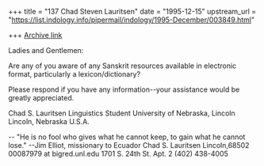 +++
title = "137 Chad Steven Lauritsen"
date = "1995-12-15"
upstream_url = "https://list.indology.info/pipermail/indology/1995-December/003849.html"

+++
[Archive link](https://list.indology.info/pipermail/indology/1995-December/003849.html)

Ladies and Gentlemen:

Are any of you aware of any Sanskrit resources available in electronic 
format, particularly a lexicon/dictionary?

Please respond if you have any information--your assistance would be 
greatly appreciated.

Chad S. Lauritsen
Linguistics Student
University of Nebraska, Lincoln
Lincoln, Nebraska  U.S.A.

-- 
"He is no fool who gives what he cannot keep, to gain what he cannot 
lose."  --Jim Elliot, missionary to Ecuador
Chad S. Lauritsen              Lincoln,68502       00087979 at bigred.unl.edu
1701 S. 24th St. Apt. 2	       (402) 438-4005	   






